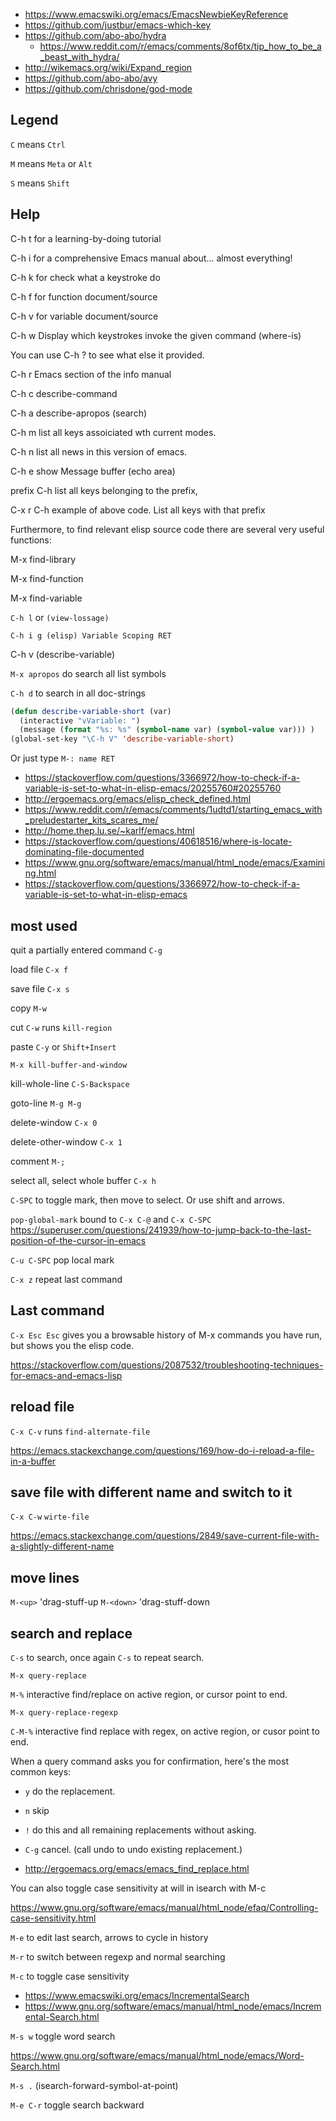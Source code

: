 - https://www.emacswiki.org/emacs/EmacsNewbieKeyReference
- https://github.com/justbur/emacs-which-key
- https://github.com/abo-abo/hydra
  - https://www.reddit.com/r/emacs/comments/8of6tx/tip_how_to_be_a_beast_with_hydra/
- http://wikemacs.org/wiki/Expand_region
- https://github.com/abo-abo/avy
- https://github.com/chrisdone/god-mode

## Legend

`C` means `Ctrl`

`M` means `Meta` or `Alt`

`S` means `Shift`

## Help

C-h t for a learning-by-doing tutorial

C-h i for a comprehensive Emacs manual about... almost everything!

C-h k for check what a keystroke do

C-h f for function document/source

C-h v for variable document/source

C-h w Display which keystrokes invoke the given command (where-is)

You can use C-h ? to see what else it provided.

C-h r	Emacs section of the info manual

C-h c	describe-command

C-h a	describe-apropos (search)

C-h m	list all keys assoiciated wth current modes.

C-h n	list all news in this version of emacs.

C-h e	show Message buffer (echo area)

prefix C-h	list all keys belonging to the prefix,

C-x r C-h	example of above code. List all keys with that prefix

Furthermore, to find relevant elisp source code there are several very useful functions:

M-x find-library

M-x find-function

M-x find-variable

`C-h l` or `(view-lossage)`

`C-h i g (elisp) Variable Scoping RET`

C-h v (describe-variable)

`M-x apropos` do search all list symbols

`C-h d` to search in all doc-strings


```lisp
(defun describe-variable-short (var)
  (interactive "vVariable: ")
  (message (format "%s: %s" (symbol-name var) (symbol-value var))) )
(global-set-key "\C-h V" 'describe-variable-short)
```

Or just type `M-: name RET`

- https://stackoverflow.com/questions/3366972/how-to-check-if-a-variable-is-set-to-what-in-elisp-emacs/20255760#20255760
- http://ergoemacs.org/emacs/elisp_check_defined.html
- https://www.reddit.com/r/emacs/comments/1udtd1/starting_emacs_with_preludestarter_kits_scares_me/
- http://home.thep.lu.se/~karlf/emacs.html
- https://stackoverflow.com/questions/40618516/where-is-locate-dominating-file-documented
- https://www.gnu.org/software/emacs/manual/html_node/emacs/Examining.html
- https://stackoverflow.com/questions/3366972/how-to-check-if-a-variable-is-set-to-what-in-elisp-emacs


## most used

quit a partially entered command `C-g`

load file `C-x f`

save file `C-x s`

copy `M-w`

cut `C-w` runs `kill-region`

paste `C-y` or `Shift+Insert`

`M-x kill-buffer-and-window`

kill-whole-line `C-S-Backspace`

goto-line `M-g M-g`

delete-window `C-x 0`

delete-other-window `C-x 1`

comment `M-;`

select all, select whole buffer `C-x h`

`C-SPC` to toggle mark, then move to select. Or use shift and arrows.

`pop-global-mark` bound to `C-x C-@` and `C-x C-SPC` https://superuser.com/questions/241939/how-to-jump-back-to-the-last-position-of-the-cursor-in-emacs

`C-u C-SPC` pop local mark

`C-x z` repeat last command

## Last command

`C-x Esc Esc` gives you a browsable history of M-x commands you have run, but shows you the elisp code.

https://stackoverflow.com/questions/2087532/troubleshooting-techniques-for-emacs-and-emacs-lisp

## reload file

`C-x C-v` runs `find-alternate-file`

https://emacs.stackexchange.com/questions/169/how-do-i-reload-a-file-in-a-buffer

## save file with different name and switch to it

`C-x C-w` `wirte-file`

https://emacs.stackexchange.com/questions/2849/save-current-file-with-a-slightly-different-name

## move lines

`M-<up>` 'drag-stuff-up
`M-<down>` 'drag-stuff-down

## search and replace

`C-s` to search, once again `C-s` to repeat search.

`M-x query-replace`

`M-%` interactive find/replace on active region, or cursor point to end.

`M-x query-replace-regexp`

`C-M-%` interactive find replace with regex, on active region, or cusor point to end.

When a query command asks you for confirmation, here's the most common keys:

- `y` do the replacement.
- `n` skip
- `!` do this and all remaining replacements without asking.
- `C-g` cancel. (call undo to undo existing replacement.)

- http://ergoemacs.org/emacs/emacs_find_replace.html

You can also toggle case sensitivity at will in isearch with M-c

https://www.gnu.org/software/emacs/manual/html_node/efaq/Controlling-case-sensitivity.html

`M-e` to edit last search, arrows to cycle in history

`M-r` to switch between regexp and normal searching

`M-c` to toggle case sensitivity

- https://www.emacswiki.org/emacs/IncrementalSearch
- https://www.gnu.org/software/emacs/manual/html_node/emacs/Incremental-Search.html

`M-s w` toggle word search

https://www.gnu.org/software/emacs/manual/html_node/emacs/Word-Search.html

`M-s .` (isearch-forward-symbol-at-point)

`M-e C-r` toggle search backward
